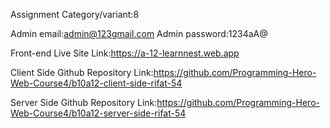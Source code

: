 Assignment Category/variant:8

Admin email:admin@123gmail.com
Admin password:1234aA@

Front-end Live Site Link:https://a-12-learnnest.web.app

Client Side Github Repository Link:https://github.com/Programming-Hero-Web-Course4/b10a12-client-side-rifat-54

Server Side Github Repository Link:https://github.com/Programming-Hero-Web-Course4/b10a12-server-side-rifat-54
